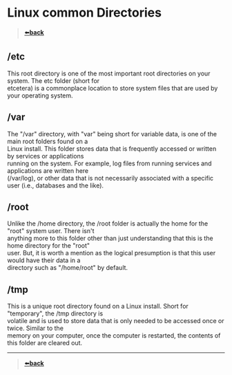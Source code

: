 # Linux common Directories

>[⬅️**back**](./README.md)
## /etc

This root directory is one of the most important root directories on your system. The etc folder (short for  
etcetera) is a commonplace location to store system files that are used by your operating system.



## /var

The "/var" directory, with "var" being short for variable data,  is one of the main root folders found on a  
Linux install. This folder stores data that is frequently accessed or written by services or applications  
running on the system. For example, log files from running services and applications are written here  
(/var/log), or other data that is not necessarily associated with a specific user (i.e., databases and the like).



## /root

Unlike the /home directory, the /root folder is actually the home for the "root" system user. There isn't  
anything more to this folder other than just understanding that this is the home directory for the "root"  
user. But, it is worth a mention as the logical presumption is that this user would have their data in a  
directory such as "/home/root" by default.



## /tmp

This is a unique root directory found on a Linux install. Short for "temporary", the /tmp directory is  
volatile and is used to store data that is only needed to be accessed once or twice. Similar to the  
memory on your computer, once the computer is restarted, the contents of this folder are cleared out.

---
>[⬅️**back**](./README.md)